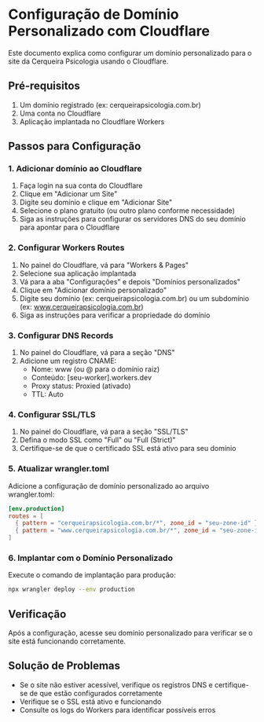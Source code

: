# Configuração de Domínio Personalizado com Cloudflare

Este documento explica como configurar um domínio personalizado para o site da Cerqueira Psicologia usando o Cloudflare.

## Pré-requisitos

1. Um domínio registrado (ex: cerqueirapsicologia.com.br)
2. Uma conta no Cloudflare
3. Aplicação implantada no Cloudflare Workers

## Passos para Configuração

### 1. Adicionar domínio ao Cloudflare

1. Faça login na sua conta do Cloudflare
2. Clique em "Adicionar um Site"
3. Digite seu domínio e clique em "Adicionar Site"
4. Selecione o plano gratuito (ou outro plano conforme necessidade)
5. Siga as instruções para configurar os servidores DNS do seu domínio para apontar para o Cloudflare

### 2. Configurar Workers Routes

1. No painel do Cloudflare, vá para "Workers & Pages"
2. Selecione sua aplicação implantada
3. Vá para a aba "Configurações" e depois "Domínios personalizados"
4. Clique em "Adicionar domínio personalizado"
5. Digite seu domínio (ex: cerqueirapsicologia.com.br) ou um subdomínio (ex: www.cerqueirapsicologia.com.br)
6. Siga as instruções para verificar a propriedade do domínio

### 3. Configurar DNS Records

1. No painel do Cloudflare, vá para a seção "DNS"
2. Adicione um registro CNAME:
   - Nome: www (ou @ para o domínio raiz)
   - Conteúdo: [seu-worker].workers.dev
   - Proxy status: Proxied (ativado)
   - TTL: Auto

### 4. Configurar SSL/TLS

1. No painel do Cloudflare, vá para a seção "SSL/TLS"
2. Defina o modo SSL como "Full" ou "Full (Strict)"
3. Certifique-se de que o certificado SSL está ativo para seu domínio

### 5. Atualizar wrangler.toml

Adicione a configuração de domínio personalizado ao arquivo wrangler.toml:

```toml
[env.production]
routes = [
  { pattern = "cerqueirapsicologia.com.br/*", zone_id = "seu-zone-id" },
  { pattern = "www.cerqueirapsicologia.com.br/*", zone_id = "seu-zone-id" }
]
```

### 6. Implantar com o Domínio Personalizado

Execute o comando de implantação para produção:

```bash
npx wrangler deploy --env production
```

## Verificação

Após a configuração, acesse seu domínio personalizado  para verificar se o site está funcionando corretamente.

## Solução de Problemas

- Se o site não estiver acessível, verifique os registros DNS e certifique-se de que estão configurados corretamente
- Verifique se o SSL está ativo e funcionando
- Consulte os logs do Workers para identificar possíveis erros
